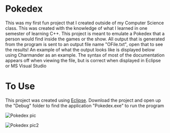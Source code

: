 # Pokedex

This was my first fun project that I created outside of my Computer Science class. This was created with the knowledge of what I learned in one semester of learning C++. This project is meant to emulate a Pokedex that a person would find inside the games or the show. All output that is generated from the program is sent to an output file name "OFile.txt", open that to see the results! An example of what the output looks like is displayed below using Charmander as an example. The syntax of most of the documentation appears off when viewing the file, but is correct when displayed in Eclipse or MS Visual Studio

# To Use

This project was created using [Eclipse](https://www.eclipse.org/). Download the project and open up the "Debug" folder to find the application "Pokedex.exe" to run the program

![Pokedex pic](https://user-images.githubusercontent.com/43584979/54315405-37cdea80-459b-11e9-8083-717f286b675a.png)

![Pokedex pic2](https://user-images.githubusercontent.com/43584979/54315411-3b617180-459b-11e9-9ebb-fc05cfbb1956.png)
